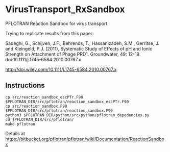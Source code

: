 # VirusTransport_RxSandbox
PFLOTRAN Reaction Sandbox for virus transport

Trying to replicate results from this paper: 

Sadeghi, G., Schijven, J.F., Behrends, T., Hassanizadeh, S.M., Gerritse, J. and Kleingeld, P.J. (2011), Systematic Study of Effects of pH and Ionic Strength on Attachment of Phage PRD1. Groundwater, 49: 12-19. doi:10.1111/j.1745-6584.2010.00767.x

http://doi.wiley.com/10.1111/j.1745-6584.2010.00767.x



## Instructions

```
cp src/reaction_sandbox_escPTr.F90  $PFLOTRAN_DIR/src/pflotran/reaction_sandbox_escPTr.F90
cp src/reaction_sandbox.F90  $PFLOTRAN_DIR/src/pflotran/reaction_sandbox.F90
python3 $PFLOTRAN_DIR/python/src/python/pflotran_depedencies.py
cd $PFLOTRAN_DIR/src/pflotran/
make pflotran
```

Details at https://bitbucket.org/pflotran/pflotran/wiki/Documentation/ReactionSandbox
